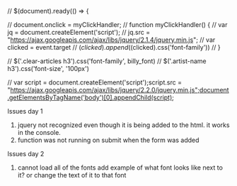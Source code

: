 <!-- var hoverElem = null;
 $('*').hover(function() {hoverElem = this});
 -->
// $(document).ready(() => {



  // document.onclick = myClickHandler;
  //   function myClickHandler() {
  //     var jq = document.createElement('script');
  //     jq.src = "https://ajax.googleapis.com/ajax/libs/jquery/2.1.4/jquery.min.js";
  //    var clicked = event.target
  //    $(clicked).append($(clicked).css('font-family'))
  //   }

// $('.clear-articles h3').css('font-family', billy_font)
// $('.artist-name h3').css('font-size', '100px')

// var script = document.createElement('script');script.src = "https://ajax.googleapis.com/ajax/libs/jquery/2.2.0/jquery.min.js";document.getElementsByTagName('body')[0].appendChild(script);


 Issues day 1
 1) jquery not recognized even though it is being added to the html. it works in the console.
 2) function was not running on submit when the form was added

 Issues day 2
 1) cannot load all of the fonts 
 add example of what font looks like next to it? or change the text of it to that font

